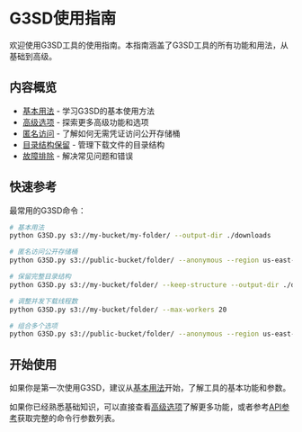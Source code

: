 # G3SD使用指南

欢迎使用G3SD工具的使用指南。本指南涵盖了G3SD工具的所有功能和用法，从基础到高级。

## 内容概览

- [基本用法](./basic-usage) - 学习G3SD的基本使用方法
- [高级选项](./advanced-options) - 探索更多高级功能和选项
- [匿名访问](./anonymous-access) - 了解如何无需凭证访问公开存储桶
- [目录结构保留](./keep-structure) - 管理下载文件的目录结构
- [故障排除](./troubleshooting) - 解决常见问题和错误

## 快速参考

最常用的G3SD命令：

```bash
# 基本用法
python G3SD.py s3://my-bucket/my-folder/ --output-dir ./downloads

# 匿名访问公开存储桶
python G3SD.py s3://public-bucket/folder/ --anonymous --region us-east-1

# 保留完整目录结构
python G3SD.py s3://my-bucket/folder/ --keep-structure --output-dir ./downloads

# 调整并发下载线程数
python G3SD.py s3://my-bucket/folder/ --max-workers 20

# 组合多个选项
python G3SD.py s3://public-bucket/folder/ --anonymous --region us-east-1 --output-dir ./data --keep-structure
```

## 开始使用

如果你是第一次使用G3SD，建议从[基本用法](./basic-usage)开始，了解工具的基本功能和参数。

如果你已经熟悉基础知识，可以直接查看[高级选项](./advanced-options)了解更多功能，或者参考[API参考](/api/)获取完整的命令行参数列表。